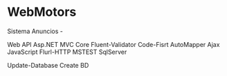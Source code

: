# WebMotors
Sistema Anuncios - 

Web API
Asp.NET MVC Core
Fluent-Validator
Code-Fisrt
AutoMapper
Ajax
JavaScript
Flurl-HTTP
MSTEST
SqlServer 

Update-Database Create BD


